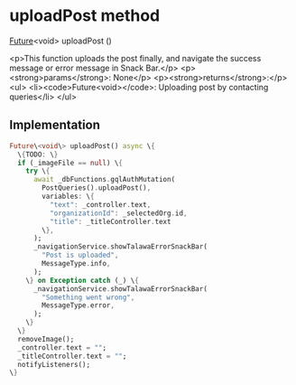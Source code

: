 


# uploadPost method








[Future](https:api.flutter.dev/flutter/dart-async/Future-class.html)&lt;void\> uploadPost
()





\<p\>This function uploads the post finally, and navigate the success message or error message in Snack Bar.\</p\>
\<p\>\<strong\>params\</strong\>:
  None\</p\>
\<p\>\<strong\>returns\</strong\>:\</p\>
\<ul\>
\<li\>\<code\>Future&lt;void&gt;\</code\>: Uploading post by contacting queries\</li\>
\</ul\>



## Implementation

```dart
Future\<void\> uploadPost() async \{
  \{TODO: \}
  if (_imageFile == null) \{
    try \{
      await _dbFunctions.gqlAuthMutation(
        PostQueries().uploadPost(),
        variables: \{
          "text": _controller.text,
          "organizationId": _selectedOrg.id,
          "title": _titleController.text
        \},
      );
      _navigationService.showTalawaErrorSnackBar(
        "Post is uploaded",
        MessageType.info,
      );
    \} on Exception catch (_) \{
      _navigationService.showTalawaErrorSnackBar(
        "Something went wrong",
        MessageType.error,
      );
    \}
  \}
  removeImage();
  _controller.text = "";
  _titleController.text = "";
  notifyListeners();
\}
```







